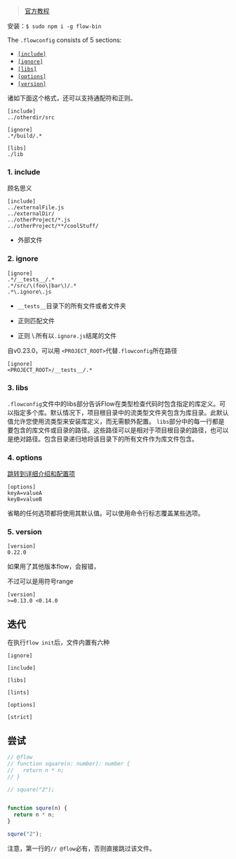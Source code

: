 > [官方教程](https://www.w3cschool.cn/doc_flow/flow-config.html)



安装：`$ sudo npm i -g flow-bin`

The `.flowconfig` consists of 5 sections:

- [`[include]`](https://www.w3cschool.cn/doc_flow/flow-include)
- [`[ignore]`](https://www.w3cschool.cn/doc_flow/.html?lang=en"ignore")
- [`[libs]`](https://flow.org/en/docs/libs)
- [`[options]`](https://www.w3cschool.cn/doc_flow/flow-options.html?lang=en)
- [`[version]`](https://www.w3cschool.cn/doc_flow/flow-version.html?lang=en)

诸如下面这个格式，还可以支持通配符和正则。

```
[include]
../otherdir/src

[ignore]
.*/build/.*

[libs]
./lib
```



### 1. include

顾名思义

```
[include]
../externalFile.js
../externalDir/
../otherProject/*.js
../otherProject/**/coolStuff/
```

- 外部文件



### 2. ignore

```
[ignore]
.*/__tests__/.*
.*/src/\(foo\|bar\)/.*
.*\.ignore\.js
```

- `__tests__`目录下的所有文件或者文件夹

- 正则匹配文件
- 正则 \\.所有以`.ignore.js`结尾的文件 

自v0.23.0，可以用 `<PROJECT_ROOT>`代替`.flowconfig`所在路径

```
[ignore]
<PROJECT_ROOT>/__tests__/.*
```



### 3. libs

`.flowconfig`文件中的libs部分告诉Flow在类型检查代码时包含指定的库定义。可以指定多个库。默认情况下，项目根目录中的流类型文件夹包含为库目录。此默认值允许您使用流类型来安装库定义，而无需额外配置。
`libs`部分中的每一行都是要包含的库文件或目录的路径。这些路径可以是相对于项目根目录的路径，也可以是绝对路径。包含目录递归地将该目录下的所有文件作为库文件包含。



### 4. options

[跳转到详细介绍和配置项](https://www.w3cschool.cn/doc_flow/flow-config-options.html?lang=en)

```
[options]
keyA=valueA
keyB=valueB
```

省略的任何选项都将使用其默认值。可以使用命令行标志覆盖某些选项。



### 5. version

```
[version]
0.22.0
```

如果用了其他版本flow，会报错，

不过可以是用符号range

```
[version]
>=0.13.0 <0.14.0
```



## 迭代

在执行`flow init`后，文件内置有六种

```
[ignore]

[include]

[libs]

[lints]

[options]

[strict]
```





## 尝试

```javascript
// @flow
// function square(n: number): number {
//   return n * n;
// }

// square("2");


function squre(n) {
  return n * n;
}

squre("2");
```

注意，第一行的`// @flow`必有，否则直接跳过该文件。


